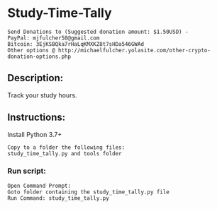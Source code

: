 # Study-Time-Tally

    Send Donations to (Suggested donation amount: $1.50USD) -
    PayPal: mjfulcher58@gmail.com
    Bitcoin: 3EjKSBQka7rHaLqKMXKZ8t7sHDa546GWAd
    Other options @ http://michaelfulcher.yolasite.com/other-crypto-donation-options.php

## Description:
Track your study hours.

## Instructions:
Install Python 3.7+<br />
        
    Copy to a folder the following files:
    study_time_tally.py and tools folder
    
### Run script:
    Open Command Prompt:
    Goto folder containing the study_time_tally.py file
    Run Command: study_time_tally.py

